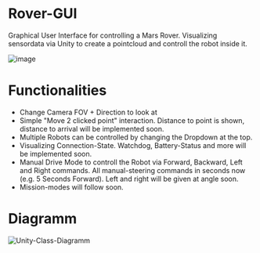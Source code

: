 # Rover-GUI
Graphical User Interface for controlling a Mars Rover. Visualizing sensordata via Unity to create a pointcloud and controll the robot inside it.

![image](https://github.com/Distr0hopper/Rover-GUI/assets/100717485/4d9081f4-66c4-4186-8969-30042bbae95f)

# Functionalities 
* Change Camera FOV + Direction to look at
* Simple "Move 2 clicked point" interaction. Distance to point is shown, distance to arrival will be implemented soon.
* Multiple Robots can be controlled by changing the Dropdown at the top.
* Visualizing Connection-State. Watchdog, Battery-Status and more will be implemented soon.
* Manual Drive Mode to controll the Robot via Forward, Backward, Left and Right commands. All manual-steering commands in seconds now (e.g. 5 Seconds Forward). Left and right will be given at angle soon.
* Mission-modes will follow soon.

# Diagramm 
![Unity-Class-Diagramm](https://github.com/Distr0hopper/Rover-GUI/assets/100717485/6b3b3917-e0ee-4737-945d-11e3d806e5c6)
